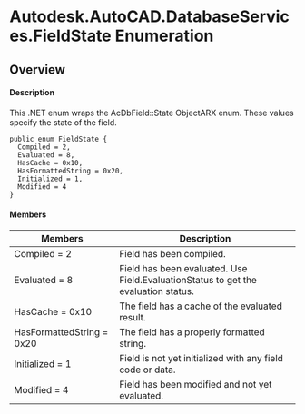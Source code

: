 # Autodesk.AutoCAD.DatabaseServices.FieldState Enumeration

## Overview

#### Description
This .NET enum wraps the AcDbField::State ObjectARX enum. These values specify the state of the field.
```text
public enum FieldState {
  Compiled = 2,
  Evaluated = 8,
  HasCache = 0x10,
  HasFormattedString = 0x20,
  Initialized = 1,
  Modified = 4
}
```

#### Members
| Members | Description |
| --- | --- |
| Compiled = 2 | Field has been compiled. |
| Evaluated = 8 | Field has been evaluated. Use Field.EvaluationStatus to get the evaluation status. |
| HasCache = 0x10 | The field has a cache of the evaluated result. |
| HasFormattedString = 0x20 | The field has a properly formatted string. |
| Initialized = 1 | Field is not yet initialized with any field code or data. |
| Modified = 4 | Field has been modified and not yet evaluated. |